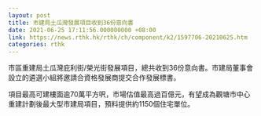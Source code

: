 ```yaml
---
layout: post
title: 市建局土瓜灣發展項目收到36份意向書
date: 2021-06-25 17:11:56.000000000 +08:00
link: https://news.rthk.hk/rthk/ch/component/k2/1597706-20210625.htm
categories: rthk
---
```


市區重建局土瓜灣庇利街/榮光街發展項目，總共收到36份意向書。市建局董事會設立的遴選小組將邀請合資格發展商提交合作發展標書。

項目最高可建樓面逾70萬平方呎，市場估值最高過百億元，有望成為觀塘市中心重建計劃後最大型市建局項目，預料提供約1150個住宅單位。
